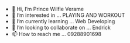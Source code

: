 - 👋 Hi, I’m Prince Wilfie Verame
- 👀 I’m interested in ... PLAYING AND WORKOUT
- 🌱 I’m currently learning ... Web Developing
- 💞️ I’m looking to collaborate on ... Endrick
- 📫 How to reach me ... 09288901698

